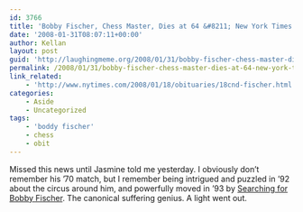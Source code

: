 ```yaml
---
id: 3766
title: 'Bobby Fischer, Chess Master, Dies at 64 &#8211; New York Times'
date: '2008-01-31T08:07:11+00:00'
author: Kellan
layout: post
guid: 'http://laughingmeme.org/2008/01/31/bobby-fischer-chess-master-dies-at-64-new-york-times/'
permalink: /2008/01/31/bobby-fischer-chess-master-dies-at-64-new-york-times/
link_related:
    - 'http://www.nytimes.com/2008/01/18/obituaries/18cnd-fischer.html'
categories:
    - Aside
    - Uncategorized
tags:
    - 'boddy fischer'
    - chess
    - obit
---
```


Missed this news until Jasmine told me yesterday. I obviously don’t remember his ’70 match, but I remember being intrigued and puzzled in ’92 about the circus around him, and powerfully moved in ’93 by [Searching for Bobby Fischer](http://www.imdb.com/title/tt0108065/). The canonical suffering genius. A light went out.